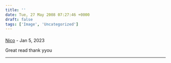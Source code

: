 ```yaml
---
title: ''
date: Tue, 27 May 2008 07:27:46 +0000
draft: false
tags: ['Image', 'Uncategorized']
---
```



#### 
[Nico](https://www.nicoclay.com/ "nicoclay201@gmail.com") - <time datetime="2023-01-06 04:49:58">Jan 5, 2023</time>

Great read thank yyou
<hr />
